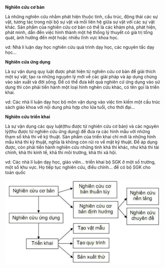 **Nghiên cứu cơ bản**

Là những nghiên cứu nhằm phát hiện thuộc tính, cấu trúc, động thái các sự vật, tương tác trong nội bộ sự vật và mối liên hệ giữa sự vật với các sự vật khác. Sản phẩm của nghiên cứu cơ bản có thể là các khám phá, phát hiện, phát minh, dẫn đến việc hình thành một hệ thống lý thuyết có giá trị tổng quát, ảnh hưởng đến một hoặc nhiều lĩnh vực khoa học.

vd: Nhà lí luận dạy học nghiên cứu quá trình dạy học, các nguyên tắc dạy học...

**Nghiên cứa ứng dụng**

Là sự vận dụng quy luật được phát hiện từ nghiên cứu cơ bản để giải thích một sự vật; tạo ra những nguyên lý mới về các giải pháp và áp dụng chúng vào sản xuất và đời sống. Để có thể đưa kết quả nghiên cứ ứng dụng vào sử dụng thì còn phải tiến hành một loại hình nghên cứu khác, có tên gọi là triển khai.

vd: Các nhà lí luận dạy học bộ môn vận dụng vào việc tìm kiếm một cấu trúc sách giáo khoa với nội dung phù hợp cho lứa tuổi, cho thời đại...

**Nghiên cứu triển khai**

Là sự vận dụng các quy luật(thu được từ nghiên cứu cơ bản) và các nguyên lý(thu được từ nghiên cứu ứng dụng) để đưa ra các hình mẫu với những tham số khả thi về kỹ thuật. Sản phẩm của triển khai chỉ mới là những hình mẫu khả thi kỹ thuật, nghĩa là không còn rủi ro về mặt kỹ thuật. Để áp dụng được, còn phải tiến hành nghiên cứu những tính khả thi khác, như khả thi tài chính, khả thi kinh tế, khả thi môi trường, khả thi xã hội.

vd: Các nhà lí luận dạy học, giáo viên... triển khai bộ SGK ở một số trường, một số khu vực. Họ tiếp tục nghiên cứu, điều chỉnh... để có bộ SGK cho toàn quốc 

![](cac_loai_hinh_NC.jpg)
